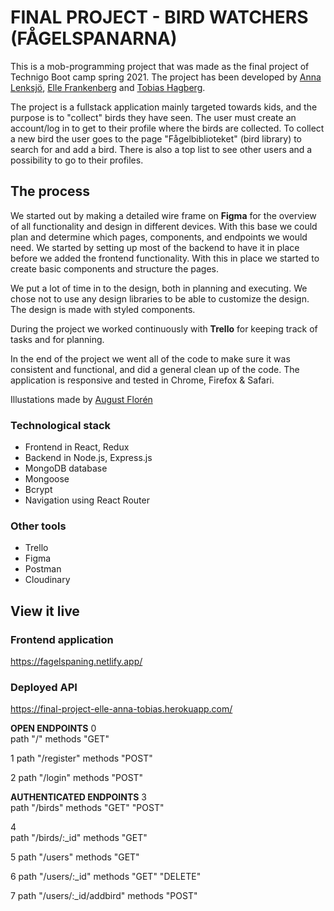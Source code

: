 # FINAL PROJECT - BIRD WATCHERS (FÅGELSPANARNA)

This is a mob-programming project that was made as the final project of Technigo Boot camp spring 2021. The project has been developed by [Anna Lenksjö](https://github.com/annalenksjo), [Elle Frankenberg](https://github.com/ElleFrankenberg) and [Tobias Hagberg](https://github.com/TobiasHagberg). 


The project is a fullstack application mainly targeted towards kids, and the purpose is to "collect" birds they have seen. The user must create an account/log in to get to their profile where the birds are collected. To collect a new bird the user goes to the page "Fågelbiblioteket" (bird library) to search for and add a bird. There is also a top list to see other users and a possibility to go to their profiles. 

## The process

We started out by making a detailed wire frame on **Figma** for the overview of all functionality and design in different devices. With this base we could plan and determine which pages, components, and endpoints we would need. We started by setting up most of the backend to have it in place before we added the frontend functionality. With this in place we started to create basic components and structure the pages. 

We put a lot of time in to the design, both in planning and executing. We chose not to use any design libraries to be able to customize the design. The design is made with styled components.

During the project we worked continuously with **Trello** for keeping track of tasks and for planning.

In the end of the project we went all of the code to make sure it was consistent and functional, and did a general clean up of the code. 
The application is responsive and tested in Chrome, Firefox & Safari.

Illustations made by [August Florén](https://augustfloren.portfoliobox.net)


###  Technological stack

- Frontend in React, Redux 
- Backend in Node.js, Express.js
- MongoDB database
- Mongoose
- Bcrypt
- Navigation using React Router

###  Other tools

- Trello
- Figma
- Postman
- Cloudinary


## View it live

### Frontend application
https://fagelspaning.netlify.app/


### Deployed API
https://final-project-elle-anna-tobias.herokuapp.com/

**OPEN ENDPOINTS**
0	
path	"/"
methods	"GET"

1
path	"/register"
methods "POST"

2
path	"/login"
methods "POST"

**AUTHENTICATED ENDPOINTS**
3	
path	"/birds"
methods	"GET"   "POST"

4	
path	"/birds/:_id"
methods	"GET"

5
path	"/users"
methods	"GET"

6
path	"/users/:_id"
methods	"GET"	"DELETE"

7
path	"/users/:_id/addbird"
methods	"POST"

